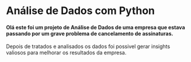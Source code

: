 # Análise de Dados com Python

#### Olá este foi um projeto de Análise de Dados de uma empresa que estava passando por um grave problema de cancelamento de assinaturas. 
Depois de tratados e analisados os dados foi possivel gerar insights valiosos para melhorar os resultados da empresa. 
